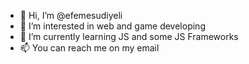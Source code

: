 - 👋 Hi, I’m @efemesudiyeli
- 👀 I’m interested in web and game developing
- 🌱 I’m currently learning JS and some JS Frameworks
- 📫 You can reach me on my email
